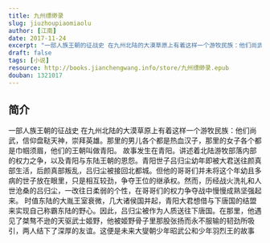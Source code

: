 ```yaml
---
title: 九州缥缈录
slug: jiuzhoupiaomiaolu
author: [江南]
date: 2017-11-24
excerpt: "一部人族王朝的征战史 在九州北陆的大漠草原上有着这样一个游牧民族：他们尚武，信仰盘鞑天神，崇拜英雄。"
draft: false
tags: [小说]
resource: http://books.jianchengwang.info/store/九州缥缈录.epub
douban: 1321017
---
```


## 简介

一部人族王朝的征战史 在九州北陆的大漠草原上有着这样一个游牧民族：他们尚武，信仰盘鞑天神，崇拜英雄。那里的男儿各个都是热血汉子，那里的女子各个都是巾帼须眉，他们的王朝叫做青阳。 故事发生在青阳。讲述着北陆游牧部落内部的权力之争，以及青阳与东陆王朝的恩怨。青阳世子吕归尘幼年即被大君送往颜真部生活，后颜真部叛乱，吕归尘被接回北都城。但他的哥哥们并未将这个年幼且多病的世子放在眼里，只是相互较劲，争夺王位的继承权。然而，历经战火洗礼和人世沧桑的吕归尘，一改往日柔弱的个性，在哥哥们的权力争夺战中慢慢成熟坚强起来。 时值东陆的大胤王室衰微，几大诸侯国并起，青阳大君想借与下唐国的结盟来实现自己称霸东陆的野心。因此，吕归尘被作为人质送往下唐国。在那里，他遇见了桀骜不逊的天驱武士姬野，他被姬野骨子里那股张扬而永不服输的韧劲所吸引，两人结下了深厚的友谊。这便是未来大燮朝少年昭武公和少年羽烈王的故事

